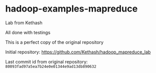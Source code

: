 # hadoop-examples-mapreduce

Lab from Kethash

All done with testings

This is a perfect copy of the original repository

Initial repository: https://github.com/Kethash/hadoop_mapreduce_lab

Last commit id from original repository: `80093fad97a5ea7b24e0e01344e9ad13db890632`
